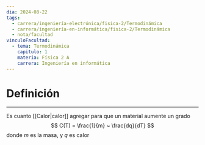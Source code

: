 ```yaml
---
dia: 2024-08-22
tags:
  - carrera/ingeniería-electrónica/fisica-2/Termodinámica
  - carrera/ingeniería-en-informática/fisica-2/Termodinámica
  - nota/facultad
vinculoFacultad:
  - tema: Termodinámica
    capitulo: 1
    materia: Física 2 A
    carrera: Ingeniería en informática
---
```

# Definición
---
Es cuanto [[Calor|calor]] agregar para que un material aumente un grado $$ C(T) = \frac{1}{m} ~ \frac{dq}{dT} $$ donde $m$ es la masa, y $q$ es calor